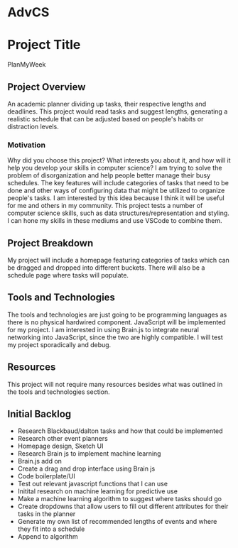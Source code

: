 # AdvCS
# Project Title
PlanMyWeek
## Project Overview
An academic planner dividing up tasks, their respective lengths and deadlines. This project would read tasks and suggest lengths, generating a realistic schedule that can be adjusted based on people's habits or distraction levels.
### Motivation
Why did you choose this project? What interests you about it, and how will it help you develop your
skills in computer science? I am trying to solve the problem of disorganization and help people better manage their busy schedules. The key features will include categories of tasks that need to be done and other ways of configuring data that might be utilized to organize people's tasks. I am interested by this idea because I think it will be useful for me and others in my community. This project tests a number of computer science skills, such as data structures/representation and styling. I can hone my skills in these mediums and use VSCode to combine them.
## Project Breakdown
My project will include a homepage featuring categories of tasks which can be dragged and dropped into different buckets. There will also be a schedule page where tasks will populate.
## Tools and Technologies
The tools and technologies are just going to be programming languages as there is no physical hardwired component. JavaScript will be implemented for my project. I am interested in using Brain.js to integrate neural networking into JavaScript, since the two are highly compatible. I will test my project sporadically and debug.
## Resources
This project will not require many resources besides what was outlined in the tools and technologies section.
## Initial Backlog
- Research Blackbaud/dalton tasks and how that could be implemented
- Research other event planners
- Homepage design, Sketch UI
- Research Brain js to implement machine learning
- Brain.js add on
- Create a drag and drop interface using Brain js
- Code boilerplate/UI
- Test out relevant javascript functions that I can use
- Initital research on machine learning for predictive use
- Make a machine learning algorithm to suggest where tasks should go
- Create dropdowns that allow users to fill out different attributes for their tasks in the planner
- Generate my own list of recommended lengths of events and where they fit into a schedule
- Append to algorithm
